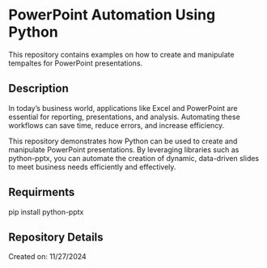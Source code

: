 # PowerPoint Automation Using Python
This repository contains examples on how to create and manipulate tempaltes for PowerPoint presentations.

## Description
In today’s business world, applications like Excel and PowerPoint are essential for reporting, presentations, and analysis. Automating these workflows can save time, reduce errors, and increase efficiency.

This repository demonstrates how Python can be used to create and manipulate PowerPoint presentations. By leveraging libraries such as python-pptx, you can automate the creation of dynamic, data-driven slides to meet business needs efficiently and effectively.

## Requirments
pip install python-pptx

## Repository Details
Created on: 11/27/2024